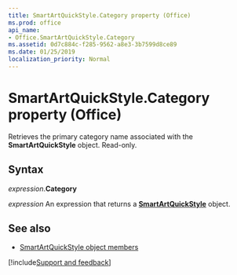 ```yaml
---
title: SmartArtQuickStyle.Category property (Office)
ms.prod: office
api_name:
- Office.SmartArtQuickStyle.Category
ms.assetid: 0d7c884c-f285-9562-a8e3-3b7599d8ce89
ms.date: 01/25/2019
localization_priority: Normal
---
```



# SmartArtQuickStyle.Category property (Office)

Retrieves the primary category name associated with the **SmartArtQuickStyle** object. Read-only.


## Syntax

_expression_.**Category**

_expression_ An expression that returns a **[SmartArtQuickStyle](Office.SmartArtQuickStyle.md)** object.


## See also

- [SmartArtQuickStyle object members](overview/Library-Reference/smartartquickstyle-members-office.md)



[!include[Support and feedback](~/includes/feedback-boilerplate.md)]